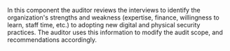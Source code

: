 In this component the auditor reviews the interviews to identify the organization's strengths and weakness (expertise, finance, willingness to learn, staff time, etc.) to adopting new digital and physical security practices. The auditor uses this information to modify the audit scope, and recommendations accordingly.

